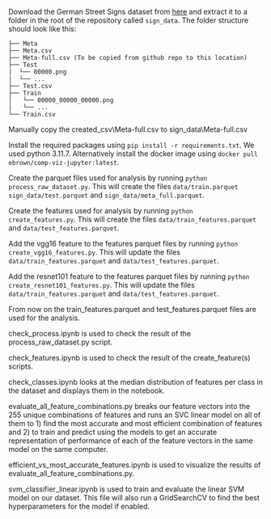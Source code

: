 
Download the German Street Signs dataset from [here](https://www.kaggle.com/meowmeowmeowmeowmeow/gtsrb-german-traffic-sign) and extract it to a folder in the root of the repository called `sign_data`. The folder structure should look like this:

``` sign_data
├── Meta
├── Meta.csv
├── Meta-full.csv (To be copied from github repo to this location)
├── Test
|  └── 00000.png
|  └── ...
├── Test.csv
├── Train
│   └── 00000_00000_00000.png
|   └── ...
└── Train.csv
```

Manually copy the created_csv\Meta-full.csv to sign_data\Meta-full.csv 

Install the required packages using `pip install -r requirements.txt`. We used python 3.11.7. Alternatively install the docker image using `docker pull ebrown/comp-viz-jupyter:latest`.

Create the parquet files used for analysis by running `python process_raw_dataset.py`. This will create the files `data/train.parquet` `sign_data/test.parquet` and `sign_data/meta_full.parquet`.

Create the features used for analysis by running `python create_features.py`. This will create the files `data/train_features.parquet` and `data/test_features.parquet`.

Add the vgg16 feature to the features parquet files by running `python create_vgg16_features.py`. This will update the files `data/train_features.parquet` and `data/test_features.parquet`.

Add the resnet101 feature to the features parquet files by running `python create_resnet101_features.py`. This will update the files `data/train_features.parquet` and `data/test_features.parquet`.

From now on the train_features.parquet and test_features.parquet files are used for the analysis.

check_process.ipynb is used to check the result of the process_raw_dataset.py script.

check_features.ipynb is used to check the result of the create_feature(s) scripts.

check_classes.ipynb looks at the median distribution of features per class in the dataset and displays them in the notebook. 

evaluate_all_feature_combinations.py breaks our feature vectors into the 255 unique combinations of features and runs an SVC linear model on all of them to 1) find the most accurate and most efficient combination of features and 2) to train and predict using the models to get an accurate representation of performance of each of the feature vectors in the same model on the same computer. 

efficient_vs_most_accurate_features.ipynb is used to visualize the results of evaluate_all_feature_combinations.py.

svm_classifier_linear.ipynb is used to train and evaluate the linear SVM model on our dataset. This file will also run a GridSearchCV to find the best hyperparameters for the model if enabled.
